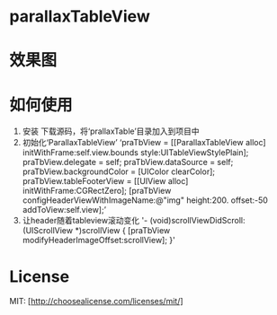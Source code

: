 # parallaxTableView
# 效果图

# 如何使用
1. 安装
  下载源码，将‘prallaxTable’目录加入到项目中
2. 初始化‘ParallaxTableView’
  ‘praTbView = [[ParallaxTableView alloc] initWithFrame:self.view.bounds style:UITableViewStylePlain];
    praTbView.delegate = self;
    praTbView.dataSource = self;
    praTbView.backgroundColor = [UIColor clearColor];
    praTbView.tableFooterView = [[UIView alloc] initWithFrame:CGRectZero];
    [praTbView configHeaderViewWithImageName:@"img" height:200. offset:-50 addToView:self.view];’
3. 让header随着tableview滚动变化
  '- (void)scrollViewDidScroll:(UIScrollView *)scrollView {
    [praTbView modifyHeaderImageOffset:scrollView];
  }'

# License
  MIT: [http://choosealicense.com/licenses/mit/]
